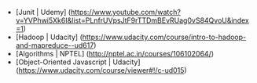 * [Junit | Udemy] (https://www.youtube.com/watch?v=YVPhwi5Xk6I&list=PLnfrUVpsJtF9rTTDmBEvRUag0vS84QvoU&index=1)
* [Hadoop | Udacity] (https://www.udacity.com/course/intro-to-hadoop-and-mapreduce--ud617)
* [Algorithms | NPTEL] (http://nptel.ac.in/courses/106102064/)
* [Object-Oriented Javascript | Udacity] (https://www.udacity.com/course/viewer#!/c-ud015)
